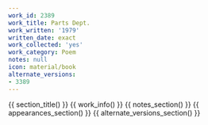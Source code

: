 ```yaml
---
work_id: 2389
work_title: Parts Dept.
work_written: '1979'
written_date: exact
work_collected: 'yes'
work_category: Poem
notes: null
icon: material/book
alternate_versions:
- 3389
---
```


{{ section_title() }}
{{ work_info() }}
{{ notes_section() }}
{{ appearances_section() }}
{{ alternate_versions_section() }}